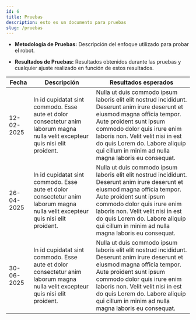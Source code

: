 ```yaml
---
id: 6
title: Pruebas
description: esto es un documento para pruebas
slug: /pruebas
---
```


- **Metodología de Pruebas:**
  Descripción del enfoque utilizado para probar el robot.

- **Resultados de Pruebas:**
  Resultados obtenidos durante las pruebas y cualquier ajuste realizado en función de estos resultados.

| Fecha | Descripción | Resultados esperados |
|--------------|--------------|--------------|
| 12-02-2025 | In id cupidatat sint commodo. Esse aute et dolor consectetur anim laborum magna nulla velit excepteur quis nisi elit proident. | Nulla ut duis commodo ipsum laboris elit elit nostrud incididunt. Deserunt anim irure deserunt et eiusmod magna officia tempor. Aute proident sunt ipsum commodo dolor quis irure enim laboris non. Velit velit nisi in est do quis Lorem do. Labore aliquip qui cillum in minim ad nulla magna laboris eu consequat. |
| 26-04-2025 | In id cupidatat sint commodo. Esse aute et dolor consectetur anim laborum magna nulla velit excepteur quis nisi elit proident. | Nulla ut duis commodo ipsum laboris elit elit nostrud incididunt. Deserunt anim irure deserunt et eiusmod magna officia tempor. Aute proident sunt ipsum commodo dolor quis irure enim laboris non. Velit velit nisi in est do quis Lorem do. Labore aliquip qui cillum in minim ad nulla magna laboris eu consequat. |
| 30-06-2025 | In id cupidatat sint commodo. Esse aute et dolor consectetur anim laborum magna nulla velit excepteur quis nisi elit proident. | Nulla ut duis commodo ipsum laboris elit elit nostrud incididunt. Deserunt anim irure deserunt et eiusmod magna officia tempor. Aute proident sunt ipsum commodo dolor quis irure enim laboris non. Velit velit nisi in est do quis Lorem do. Labore aliquip qui cillum in minim ad nulla magna laboris eu consequat. |

